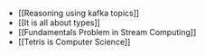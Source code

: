 - [[Reasoning using kafka topics]]
- [[It is all about types]]
- [[Fundamentals Problem in Stream Computing]]
- [[Tetris is Computer Science]]

